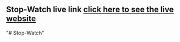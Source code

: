
## Stop-Watch live link [click here to see the live website](https://joyful-dragon-aa3abd.netlify.app/)

"# Stop-Watch" 
